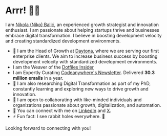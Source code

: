 # Arrr! 🦜👋

<!--
**nkkko/nkkko** is a ✨ _special_ ✨ repository because its `README.md` (this file) appears on your GitHub profile.
-->

I am [Nikola (Niko) Balić](https://nkkko.github.io/), an experienced growth strategist and innovation enthusiast. I am passionate about helping startups thrive and businesses embrace digital transformation. I believe in boosting development velocity and creating standardized development environments.

* 🔭 I am the Head of Growth at [Daytona](https://www.daytona.io/), where we are serving our first enterprise clients. We aim to increase business success by boosting development velocity with standardized development environments.
* I am the Weaver of the [Dotfiles Insider](https://www.daytona.io/dotfiles/)
* I am Expertly Curating [Codeanywhere's Newsletter](https://blog.codeanywhere.com/resubscribe/). Delivered **30.3 million emails** in a year. 
* 🌱 I am also researching Digital Transformation as part of my PhD, constantly learning and exploring new ways to drive growth and innovation.
* 👯 I am open to collaborating with like-minded individuals and organizations passionate about growth, digitalization, and automation.
* 💬 You can connect with me on [LinkedIn](https://www.linkedin.com/in/nikolabalic) and [X](https://www.x.com/nibalic).
* ⚡ Fun fact: I see rabbit holes everywhere. 🐇

Looking forward to connecting with you!
